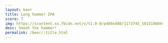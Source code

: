 ```yaml
---
layout: beer
title: Long hammer IPA
score: 7
img: https://scontent.xx.fbcdn.net/v/t1.0-0/p480x480/1173745_10151860442463745_736142328_n.jpg?oh=590a326b1197492d428ecdba04924cdc&oe=59211D74
desc: Smash the hammer!
permalink: /beer/:title.html
---
```

